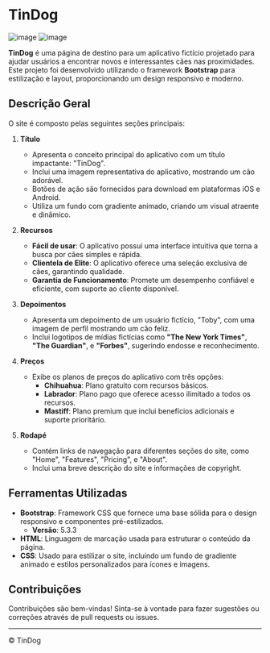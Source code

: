 # TinDog

![image](https://github.com/user-attachments/assets/f0ade068-c83d-4969-83b4-d3ac7ae45164)
![image](https://github.com/user-attachments/assets/d0153042-b530-4294-a6b1-ac9e1f4e0107)


**TinDog** é uma página de destino para um aplicativo fictício projetado para ajudar usuários a encontrar novos e interessantes cães nas proximidades. Este projeto foi desenvolvido utilizando o framework **Bootstrap** para estilização e layout, proporcionando um design responsivo e moderno.

## Descrição Geral

O site é composto pelas seguintes seções principais:

1. **Título**
   - Apresenta o conceito principal do aplicativo com um título impactante: "TinDog".
   - Inclui uma imagem representativa do aplicativo, mostrando um cão adorável.
   - Botões de ação são fornecidos para download em plataformas iOS e Android.
   - Utiliza um fundo com gradiente animado, criando um visual atraente e dinâmico.

2. **Recursos**
     - **Fácil de usar**: O aplicativo possui uma interface intuitiva que torna a busca por cães simples e rápida.
     - **Clientela de Elite**: O aplicativo oferece uma seleção exclusiva de cães, garantindo qualidade.
     - **Garantia de Funcionamento**: Promete um desempenho confiável e eficiente, com suporte ao cliente disponível.

3. **Depoimentos**
   - Apresenta um depoimento de um usuário fictício, "Toby", com uma imagem de perfil mostrando um cão feliz.
   - Inclui logotipos de mídias fictícias como **"The New York Times"**, **"The Guardian"**, e **"Forbes"**, sugerindo endosse e reconhecimento.

4. **Preços**
   - Exibe os planos de preços do aplicativo com três opções:
     - **Chihuahua**: Plano gratuito com recursos básicos.
     - **Labrador**: Plano pago que oferece acesso ilimitado a todos os recursos.
     - **Mastiff**: Plano premium que inclui benefícios adicionais e suporte prioritário.

5. **Rodapé**
   - Contém links de navegação para diferentes seções do site, como "Home", "Features", "Pricing", e "About".
   - Inclui uma breve descrição do site e informações de copyright.

## Ferramentas Utilizadas

- **Bootstrap**: Framework CSS que fornece uma base sólida para o design responsivo e componentes pré-estilizados.
  - **Versão**: 5.3.3
- **HTML**: Linguagem de marcação usada para estruturar o conteúdo da página.
- **CSS**: Usado para estilizar o site, incluindo um fundo de gradiente animado e estilos personalizados para ícones e imagens.

## Contribuições

Contribuições são bem-vindas! Sinta-se à vontade para fazer sugestões ou correções através de pull requests ou issues.

---

© TinDog
